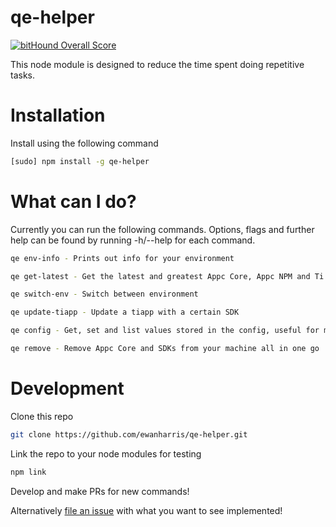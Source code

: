 # qe-helper

[![bitHound Overall Score](https://www.bithound.io/github/eharris93/qe-helper/badges/score.svg)](https://www.bithound.io/github/eharris93/qe-helper)

This node module is designed to reduce the time spent doing repetitive tasks.

# Installation

Install using the following command

~~~bash
[sudo] npm install -g qe-helper
~~~

# What can I do?

Currently you can run the following commands. Options, flags and further help can be found by running -h/--help for each command.

~~~bash
qe env-info - Prints out info for your environment
~~~

~~~bash
qe get-latest - Get the latest and greatest Appc Core, Appc NPM and Ti SDK versions
~~~

~~~bash
qe switch-env - Switch between environment
~~~

~~~bash
qe update-tiapp - Update a tiapp with a certain SDK
~~~

~~~bash
qe config - Get, set and list values stored in the config, useful for making qe switch-env easier!
~~~

~~~bash
qe remove - Remove Appc Core and SDKs from your machine all in one go
~~~

# Development

Clone this repo

~~~bash
git clone https://github.com/ewanharris/qe-helper.git
~~~

Link the repo to your node modules for testing

~~~bash
npm link
~~~

Develop and make PRs for new commands!

Alternatively [file an issue](https://github.com/ewanharris/qe-helper/issues) with what you want to see implemented!
